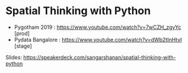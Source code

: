 # Spatial Thinking with Python

- Pygotham 2019 : https://www.youtube.com/watch?v=7wCZH_zgyYc      [prod]
- Pydata Bangalore : https://www.youtube.com/watch?v=dWb2tInHtvI   [stage]

Slides: https://speakerdeck.com/sangarshanan/spatial-thinking-with-python